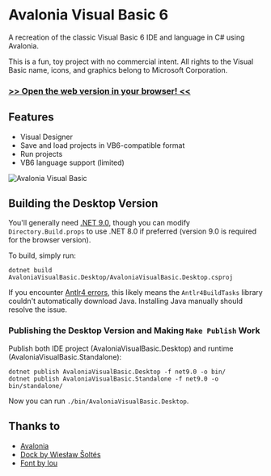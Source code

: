# Avalonia Visual Basic 6

A recreation of the classic Visual Basic 6 IDE and language in C# using Avalonia.

This is a fun, toy project with no commercial intent. All rights to the Visual Basic name, icons, and graphics belong to Microsoft Corporation.

### [>> Open the web version in your browser! <<](https://bandysc.github.io/AvaloniaVisualBasic6/)

## Features

- Visual Designer
- Save and load projects in VB6-compatible format
- Run projects
- VB6 language support (limited)

![Avalonia Visual Basic](https://raw.githubusercontent.com/BAndysc/AvaloniaVisualBasic6/refs/heads/master/examples/img_vb6.gif)

## Building the Desktop Version

You'll generally need [.NET 9.0](https://dotnet.microsoft.com/en-us/download/dotnet/9.0), though you can modify `Directory.Build.props` to use .NET 8.0 if preferred (version 9.0 is required for the browser version).

To build, simply run:

```
dotnet build AvaloniaVisualBasic.Desktop/AvaloniaVisualBasic.Desktop.csproj
```

If you encounter [Antlr4 errors](https://github.com/BAndysc/AvaloniaVisualBasic6/issues/2), this likely means the `Antlr4BuildTasks` library couldn't automatically download Java. Installing Java manually should resolve the issue.

### Publishing the Desktop Version and Making `Make Publish` Work

Publish both IDE project (AvaloniaVisualBasic.Desktop) and runtime (AvaloniaVisualBasic.Standalone):

```
dotnet publish AvaloniaVisualBasic.Desktop -f net9.0 -o bin/
dotnet publish AvaloniaVisualBasic.Standalone -f net9.0 -o bin/standalone/
```

Now you can run `./bin/AvaloniaVisualBasic.Desktop`.

## Thanks to

- [Avalonia](https://github.com/AvaloniaUI/Avalonia)
- [Dock by Wiesław Šoltés](https://github.com/wieslawsoltes/Dock)
- [Font by lou](http://fontstruct.com/fontstructions/show/1384746/ms-sans-serif)